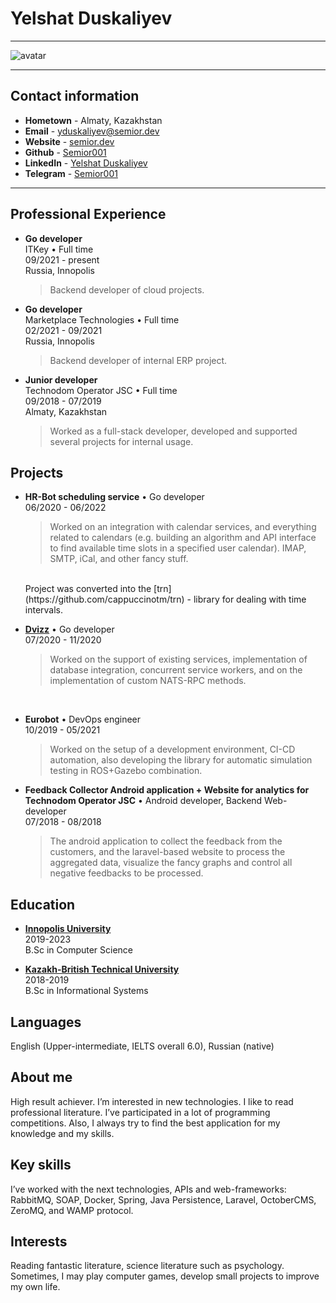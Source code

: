 # Yelshat Duskaliyev

---

![avatar](https://semior.dev/img/me_2.png)

---

## Contact information
- **Hometown** - Almaty, Kazakhstan <br> <!-- itaksoidet -->
- **Email** - [yduskaliyev@semior.dev](mailto:yduskaliyev@semior.dev)
- **Website** - [semior.dev](https://semior.dev)
- **Github** - [Semior001](https://github.com/semior001)
- **LinkedIn** - [Yelshat Duskaliyev](https://www.linkedin.com/in/yelshat-duskaliev-181813139/)
- **Telegram** - [Semior001](https://t.me/semior001)

---

## Professional Experience
- **Go developer** <br>
    ITKey • Full time <br>
    09/2021 - present <br>
    Russia, Innopolis

    > Backend developer of cloud projects.

- **Go developer** <br>
	Marketplace Technologies • Full time <br>
    02/2021 - 09/2021 <br>
    Russia, Innopolis

    > Backend developer of internal ERP project.

- **Junior developer** <br>
    Technodom Operator JSC • Full time <br>
    09/2018 - 07/2019 <br>
    Almaty, Kazakhstan

    > Worked as a full-stack developer, developed and supported several projects for internal usage.

## Projects
- **HR-Bot scheduling service** • Go developer <br>
    06/2020 - 06/2022
    
    > Worked on an integration with calendar services, and everything related to calendars (e.g. building an algorithm and API interface to find available 
    time slots in a specified user calendar). IMAP, SMTP, iCal, and other fancy stuff.
    <br>
    Project was converted into the [trn](https://github.com/cappuccinotm/trn) - library for dealing with time intervals.

- **[Dvizz](http://dvizz.io/)** • Go developer <br>
    07/2020 - 11/2020

    > Worked on the support of existing services, implementation of database integration, concurrent service workers, and on the implementation of custom NATS-RPC methods.

<br>

- **Eurobot** • DevOps engineer <br>
    10/2019 - 05/2021

    > Worked on the setup of a development environment, CI-CD automation, also developing the library for automatic simulation testing in ROS+Gazebo combination.

- **Feedback Collector Android application + Website for analytics for Technodom Operator JSC** • Android developer, Backend Web-developer <br>
    07/2018 - 08/2018

    > The android application to collect the feedback from the customers, and the laravel-based website to process the aggregated data, 
    visualize the fancy graphs and control all negative feedbacks to be processed.

## Education
- **[Innopolis University](https://university.innopolis.ru)** <br>
    2019-2023 <br>
    B.Sc in Computer Science

- **[Kazakh-British Technical University](https://www.kbtu.kz/)** <br>
    2018-2019 <br>
    B.Sc in Informational Systems


## Languages
English (Upper-intermediate, IELTS overall 6.0), Russian (native)

## About me
High result achiever. I’m interested in new technologies. I like to read professional literature. I’ve participated in a lot of programming competitions. 
Also, I always try to find the best application for my knowledge and my skills.

## Key skills
I’ve worked with the next technologies, APIs and web-frameworks: RabbitMQ, SOAP, Docker, Spring, Java Persistence, Laravel, OctoberCMS, ZeroMQ, and WAMP protocol.

## Interests
Reading fantastic literature, science literature such as psychology. Sometimes, I may play computer games, develop small projects to improve my own life.
